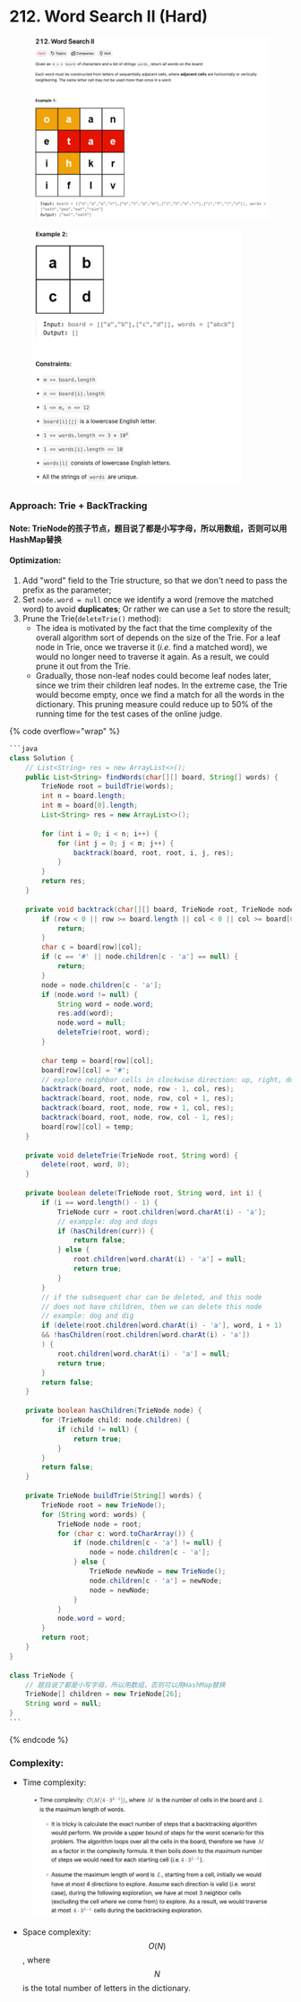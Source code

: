 # 212. Word Search II (Hard)

<figure><img src="../../../.gitbook/assets/image (13) (1).png" alt=""><figcaption></figcaption></figure>

<figure><img src="../../../.gitbook/assets/image (1) (1) (1) (1) (1) (1) (1) (1) (1).png" alt="" width="375"><figcaption></figcaption></figure>

### Approach: Trie + BackTracking

#### Note: TrieNode的孩子节点，题目说了都是小写字母，所以用数组，否则可以用HashMap替换

#### Optimization:

1. Add "word" field to the Trie structure, so that we don't need to pass the prefix as the parameter;
2. Set `node.word = null` once we identify a word (remove the matched word) to avoid **duplicates**; Or rather we can use a `Set` to store the result;
3. Prune the Trie(`deleteTrie()` method):
   * The idea is motivated by the fact that the time complexity of the overall algorithm sort of depends on the size of the Trie. For a leaf node in Trie, once we traverse it (_i.e._ find a matched word), we would no longer need to traverse it again. As a result, we could prune it out from the Trie.
   * Gradually, those non-leaf nodes could become leaf nodes later, since we trim their children leaf nodes. In the extreme case, the Trie would become empty, once we find a match for all the words in the dictionary. This pruning measure could reduce up to 50% of the running time for the test cases of the online judge.

{% code overflow="wrap" %}
````java
```java
class Solution {
    // List<String> res = new ArrayList<>();
    public List<String> findWords(char[][] board, String[] words) {
        TrieNode root = buildTrie(words);
        int n = board.length;
        int m = board[0].length;
        List<String> res = new ArrayList<>();

        for (int i = 0; i < n; i++) {
            for (int j = 0; j < m; j++) {
                backtrack(board, root, root, i, j, res);
            }
        }
        return res;
    }

    private void backtrack(char[][] board, TrieNode root, TrieNode node, int row, int col, List<String> res) {
        if (row < 0 || row >= board.length || col < 0 || col >= board[0].length) {
            return;
        }
        char c = board[row][col];
        if (c == '#' || node.children[c - 'a'] == null) {
            return;
        }
        node = node.children[c - 'a'];
        if (node.word != null) {
            String word = node.word;
            res.add(word);
            node.word = null;
            deleteTrie(root, word);
        }

        char temp = board[row][col];
        board[row][col] = '#';
        // explore neighbor cells in clockwise direction: up, right, down, left
        backtrack(board, root, node, row - 1, col, res);
        backtrack(board, root, node, row, col + 1, res);
        backtrack(board, root, node, row + 1, col, res);
        backtrack(board, root, node, row, col - 1, res);
        board[row][col] = temp;
    }

    private void deleteTrie(TrieNode root, String word) {
        delete(root, word, 0);
    }

    private boolean delete(TrieNode root, String word, int i) {
        if (i == word.length() - 1) {
            TrieNode curr = root.children[word.charAt(i) - 'a'];
            // exampple: dog and dogs
            if (hasChildren(curr)) {
                return false;
            } else {
                root.children[word.charAt(i) - 'a'] = null;
                return true;
            }
        }
        // if the subsequent char can be deleted, and this node
        // does not have children, then we can delete this node
        // example: dog and dig
        if (delete(root.children[word.charAt(i) - 'a'], word, i + 1)
        && !hasChildren(root.children[word.charAt(i) - 'a'])
        ) {
            root.children[word.charAt(i) - 'a'] = null;
            return true;
        } 
        return false;
    }

    private boolean hasChildren(TrieNode node) {
        for (TrieNode child: node.children) {
            if (child != null) {
                return true;
            }
        }
        return false;
    }

    private TrieNode buildTrie(String[] words) {
        TrieNode root = new TrieNode();
        for (String word: words) {
            TrieNode node = root;
            for (char c: word.toCharArray()) {
                if (node.children[c - 'a'] != null) {
                    node = node.children[c - 'a'];
                } else {
                    TrieNode newNode = new TrieNode();
                    node.children[c - 'a'] = newNode;
                    node = newNode;
                }
            }
            node.word = word;
        }
        return root;
    }
}

class TrieNode {
    // 题目说了都是小写字母，所以用数组，否则可以用HashMap替换
    TrieNode[] children = new TrieNode[26];
    String word = null;
}
```
````
{% endcode %}

### Complexity:

* Time complexity:

<figure><img src="../../../.gitbook/assets/image (12) (1).png" alt="" width="563"><figcaption></figcaption></figure>

* Space complexity:$$O(N)$$, where $$N$$ is the total number of letters in the dictionary.
